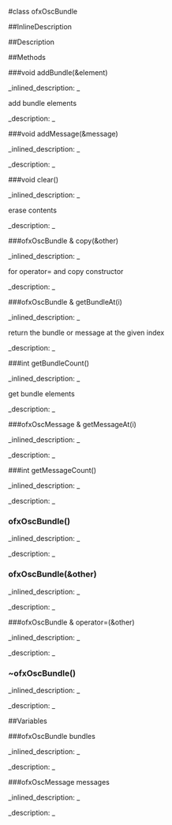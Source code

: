 #class ofxOscBundle


<!--
_visible: True_
_advanced: False_
_istemplated: False_
-->

##InlineDescription






##Description





##Methods



###void addBundle(&element)

<!--
_syntax: addBundle(&element)_
_name: addBundle_
_returns: void_
_returns_description: _
_parameters: const ofxOscBundle &element_
_access: public_
_version_started: 007_
_version_deprecated: _
_summary: _
_constant: False_
_static: False_
_visible: True_
_advanced: False_
-->

_inlined_description: _

add bundle elements





_description: _







<!----------------------------------------------------------------------------->

###void addMessage(&message)

<!--
_syntax: addMessage(&message)_
_name: addMessage_
_returns: void_
_returns_description: _
_parameters: const ofxOscMessage &message_
_access: public_
_version_started: 007_
_version_deprecated: _
_summary: _
_constant: False_
_static: False_
_visible: True_
_advanced: False_
-->

_inlined_description: _







_description: _







<!----------------------------------------------------------------------------->

###void clear()

<!--
_syntax: clear()_
_name: clear_
_returns: void_
_returns_description: _
_parameters: _
_access: public_
_version_started: 007_
_version_deprecated: _
_summary: _
_constant: False_
_static: False_
_visible: True_
_advanced: False_
-->

_inlined_description: _

erase contents





_description: _







<!----------------------------------------------------------------------------->

###ofxOscBundle & copy(&other)

<!--
_syntax: copy(&other)_
_name: copy_
_returns: ofxOscBundle &_
_returns_description: _
_parameters: const ofxOscBundle &other_
_access: public_
_version_started: 007_
_version_deprecated: _
_summary: _
_constant: False_
_static: False_
_visible: True_
_advanced: False_
-->

_inlined_description: _

for operator= and copy constructor





_description: _







<!----------------------------------------------------------------------------->

###ofxOscBundle & getBundleAt(i)

<!--
_syntax: getBundleAt(i)_
_name: getBundleAt_
_returns: ofxOscBundle &_
_returns_description: _
_parameters: int i_
_access: public_
_version_started: 007_
_version_deprecated: _
_summary: _
_constant: False_
_static: False_
_visible: True_
_advanced: False_
-->

_inlined_description: _

return the bundle or message at the given index





_description: _







<!----------------------------------------------------------------------------->

###int getBundleCount()

<!--
_syntax: getBundleCount()_
_name: getBundleCount_
_returns: int_
_returns_description: _
_parameters: _
_access: public_
_version_started: 007_
_version_deprecated: _
_summary: _
_constant: False_
_static: False_
_visible: True_
_advanced: False_
-->

_inlined_description: _

get bundle elements





_description: _







<!----------------------------------------------------------------------------->

###ofxOscMessage & getMessageAt(i)

<!--
_syntax: getMessageAt(i)_
_name: getMessageAt_
_returns: ofxOscMessage &_
_returns_description: _
_parameters: int i_
_access: public_
_version_started: 007_
_version_deprecated: _
_summary: _
_constant: False_
_static: False_
_visible: True_
_advanced: False_
-->

_inlined_description: _







_description: _







<!----------------------------------------------------------------------------->

###int getMessageCount()

<!--
_syntax: getMessageCount()_
_name: getMessageCount_
_returns: int_
_returns_description: _
_parameters: _
_access: public_
_version_started: 007_
_version_deprecated: _
_summary: _
_constant: False_
_static: False_
_visible: True_
_advanced: False_
-->

_inlined_description: _







_description: _







<!----------------------------------------------------------------------------->

### ofxOscBundle()

<!--
_syntax: ofxOscBundle()_
_name: ofxOscBundle_
_returns: _
_returns_description: _
_parameters: _
_access: public_
_version_started: 007_
_version_deprecated: _
_summary: _
_constant: False_
_static: False_
_visible: True_
_advanced: False_
-->

_inlined_description: _







_description: _







<!----------------------------------------------------------------------------->

### ofxOscBundle(&other)

<!--
_syntax: ofxOscBundle(&other)_
_name: ofxOscBundle_
_returns: _
_returns_description: _
_parameters: const ofxOscBundle &other_
_access: public_
_version_started: 007_
_version_deprecated: _
_summary: _
_constant: False_
_static: False_
_visible: True_
_advanced: False_
-->

_inlined_description: _







_description: _







<!----------------------------------------------------------------------------->

###ofxOscBundle & operator=(&other)

<!--
_syntax: operator=(&other)_
_name: operator=_
_returns: ofxOscBundle &_
_returns_description: _
_parameters: const ofxOscBundle &other_
_access: public_
_version_started: 007_
_version_deprecated: _
_summary: _
_constant: False_
_static: False_
_visible: True_
_advanced: False_
-->

_inlined_description: _







_description: _







<!----------------------------------------------------------------------------->

### ~ofxOscBundle()

<!--
_syntax: ~ofxOscBundle()_
_name: ~ofxOscBundle_
_returns: _
_returns_description: _
_parameters: _
_access: public_
_version_started: 007_
_version_deprecated: _
_summary: _
_constant: False_
_static: False_
_visible: True_
_advanced: False_
-->

_inlined_description: _







_description: _







<!----------------------------------------------------------------------------->

##Variables



###ofxOscBundle bundles

<!--
_name: bundles_
_type: ofxOscBundle_
_access: private_
_version_started: 007_
_version_deprecated: _
_summary: _
_visible: True_
_constant: True_
_advanced: False_
-->

_inlined_description: _







_description: _







<!----------------------------------------------------------------------------->

###ofxOscMessage messages

<!--
_name: messages_
_type: ofxOscMessage_
_access: private_
_version_started: 007_
_version_deprecated: _
_summary: _
_visible: True_
_constant: True_
_advanced: False_
-->

_inlined_description: _







_description: _







<!----------------------------------------------------------------------------->

